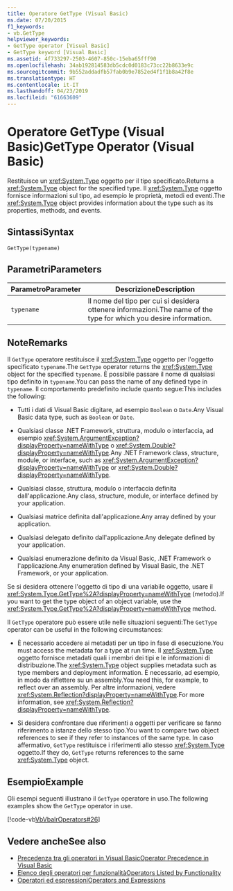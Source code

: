 ```yaml
---
title: Operatore GetType (Visual Basic)
ms.date: 07/20/2015
f1_keywords:
- vb.GetType
helpviewer_keywords:
- GetType operator [Visual Basic]
- GetType keyword [Visual Basic]
ms.assetid: 4f733297-2503-4607-850c-15eba65fff90
ms.openlocfilehash: 34ab192814583db5cdc0d0183c73cc22b8633e9c
ms.sourcegitcommit: 9b552addadfb57fab0b9e7852ed4f1f1b8a42f8e
ms.translationtype: HT
ms.contentlocale: it-IT
ms.lasthandoff: 04/23/2019
ms.locfileid: "61663609"
---
```

# <a name="gettype-operator-visual-basic"></a><span data-ttu-id="e2a52-102">Operatore GetType (Visual Basic)</span><span class="sxs-lookup"><span data-stu-id="e2a52-102">GetType Operator (Visual Basic)</span></span>
<span data-ttu-id="e2a52-103">Restituisce un <xref:System.Type> oggetto per il tipo specificato.</span><span class="sxs-lookup"><span data-stu-id="e2a52-103">Returns a <xref:System.Type> object for the specified type.</span></span> <span data-ttu-id="e2a52-104">Il <xref:System.Type> oggetto fornisce informazioni sul tipo, ad esempio le proprietà, metodi ed eventi.</span><span class="sxs-lookup"><span data-stu-id="e2a52-104">The <xref:System.Type> object provides information about the type such as its properties, methods, and events.</span></span>  
  
## <a name="syntax"></a><span data-ttu-id="e2a52-105">Sintassi</span><span class="sxs-lookup"><span data-stu-id="e2a52-105">Syntax</span></span>  
  
```  
GetType(typename)  
```  
  
## <a name="parameters"></a><span data-ttu-id="e2a52-106">Parametri</span><span class="sxs-lookup"><span data-stu-id="e2a52-106">Parameters</span></span>  
  
|<span data-ttu-id="e2a52-107">Parametro</span><span class="sxs-lookup"><span data-stu-id="e2a52-107">Parameter</span></span>|<span data-ttu-id="e2a52-108">Descrizione</span><span class="sxs-lookup"><span data-stu-id="e2a52-108">Description</span></span>|  
|---|---|  
|`typename`|<span data-ttu-id="e2a52-109">Il nome del tipo per cui si desidera ottenere informazioni.</span><span class="sxs-lookup"><span data-stu-id="e2a52-109">The name of the type for which you desire information.</span></span>|  
  
## <a name="remarks"></a><span data-ttu-id="e2a52-110">Note</span><span class="sxs-lookup"><span data-stu-id="e2a52-110">Remarks</span></span>  
 <span data-ttu-id="e2a52-111">Il `GetType` operatore restituisce il <xref:System.Type> oggetto per l'oggetto specificato `typename`.</span><span class="sxs-lookup"><span data-stu-id="e2a52-111">The `GetType` operator returns the <xref:System.Type> object for the specified `typename`.</span></span> <span data-ttu-id="e2a52-112">È possibile passare il nome di qualsiasi tipo definito in `typename`.</span><span class="sxs-lookup"><span data-stu-id="e2a52-112">You can pass the name of any defined type in `typename`.</span></span> <span data-ttu-id="e2a52-113">Il comportamento predefinito include quanto segue:</span><span class="sxs-lookup"><span data-stu-id="e2a52-113">This includes the following:</span></span>  
  
- <span data-ttu-id="e2a52-114">Tutti i dati di Visual Basic digitare, ad esempio `Boolean` o `Date`.</span><span class="sxs-lookup"><span data-stu-id="e2a52-114">Any Visual Basic data type, such as `Boolean` or `Date`.</span></span>  
  
- <span data-ttu-id="e2a52-115">Qualsiasi classe .NET Framework, struttura, modulo o interfaccia, ad esempio <xref:System.ArgumentException?displayProperty=nameWithType> o <xref:System.Double?displayProperty=nameWithType>.</span><span class="sxs-lookup"><span data-stu-id="e2a52-115">Any .NET Framework class, structure, module, or interface, such as <xref:System.ArgumentException?displayProperty=nameWithType> or <xref:System.Double?displayProperty=nameWithType>.</span></span>  
  
- <span data-ttu-id="e2a52-116">Qualsiasi classe, struttura, modulo o interfaccia definita dall'applicazione.</span><span class="sxs-lookup"><span data-stu-id="e2a52-116">Any class, structure, module, or interface defined by your application.</span></span>  
  
- <span data-ttu-id="e2a52-117">Qualsiasi matrice definita dall'applicazione.</span><span class="sxs-lookup"><span data-stu-id="e2a52-117">Any array defined by your application.</span></span>  
  
- <span data-ttu-id="e2a52-118">Qualsiasi delegato definito dall'applicazione.</span><span class="sxs-lookup"><span data-stu-id="e2a52-118">Any delegate defined by your application.</span></span>  
  
- <span data-ttu-id="e2a52-119">Qualsiasi enumerazione definito da Visual Basic, .NET Framework o l'applicazione.</span><span class="sxs-lookup"><span data-stu-id="e2a52-119">Any enumeration defined by Visual Basic, the .NET Framework, or your application.</span></span>  
  
 <span data-ttu-id="e2a52-120">Se si desidera ottenere l'oggetto di tipo di una variabile oggetto, usare il <xref:System.Type.GetType%2A?displayProperty=nameWithType> (metodo).</span><span class="sxs-lookup"><span data-stu-id="e2a52-120">If you want to get the type object of an object variable, use the <xref:System.Type.GetType%2A?displayProperty=nameWithType> method.</span></span>  
  
 <span data-ttu-id="e2a52-121">Il `GetType` operatore può essere utile nelle situazioni seguenti:</span><span class="sxs-lookup"><span data-stu-id="e2a52-121">The `GetType` operator can be useful in the following circumstances:</span></span>  
  
- <span data-ttu-id="e2a52-122">È necessario accedere ai metadati per un tipo in fase di esecuzione.</span><span class="sxs-lookup"><span data-stu-id="e2a52-122">You must access the metadata for a type at run time.</span></span> <span data-ttu-id="e2a52-123">Il <xref:System.Type> oggetto fornisce metadati quali i membri dei tipi e le informazioni di distribuzione.</span><span class="sxs-lookup"><span data-stu-id="e2a52-123">The <xref:System.Type> object supplies metadata such as type members and deployment information.</span></span> <span data-ttu-id="e2a52-124">È necessario, ad esempio, in modo da riflettere su un assembly.</span><span class="sxs-lookup"><span data-stu-id="e2a52-124">You need this, for example, to reflect over an assembly.</span></span> <span data-ttu-id="e2a52-125">Per altre informazioni, vedere <xref:System.Reflection?displayProperty=nameWithType>.</span><span class="sxs-lookup"><span data-stu-id="e2a52-125">For more information, see <xref:System.Reflection?displayProperty=nameWithType>.</span></span>  
  
- <span data-ttu-id="e2a52-126">Si desidera confrontare due riferimenti a oggetti per verificare se fanno riferimento a istanze dello stesso tipo.</span><span class="sxs-lookup"><span data-stu-id="e2a52-126">You want to compare two object references to see if they refer to instances of the same type.</span></span> <span data-ttu-id="e2a52-127">In caso affermativo, `GetType` restituisce i riferimenti allo stesso <xref:System.Type> oggetto.</span><span class="sxs-lookup"><span data-stu-id="e2a52-127">If they do, `GetType` returns references to the same <xref:System.Type> object.</span></span>  
  
## <a name="example"></a><span data-ttu-id="e2a52-128">Esempio</span><span class="sxs-lookup"><span data-stu-id="e2a52-128">Example</span></span>  
 <span data-ttu-id="e2a52-129">Gli esempi seguenti illustrano il `GetType` operatore in uso.</span><span class="sxs-lookup"><span data-stu-id="e2a52-129">The following examples show the `GetType` operator in use.</span></span>  
  
 [!code-vb[VbVbalrOperators#26](~/samples/snippets/visualbasic/VS_Snippets_VBCSharp/VbVbalrOperators/VB/Class1.vb#26)]  
  
## <a name="see-also"></a><span data-ttu-id="e2a52-130">Vedere anche</span><span class="sxs-lookup"><span data-stu-id="e2a52-130">See also</span></span>

- [<span data-ttu-id="e2a52-131">Precedenza tra gli operatori in Visual Basic</span><span class="sxs-lookup"><span data-stu-id="e2a52-131">Operator Precedence in Visual Basic</span></span>](../../../visual-basic/language-reference/operators/operator-precedence.md)
- [<span data-ttu-id="e2a52-132">Elenco degli operatori per funzionalità</span><span class="sxs-lookup"><span data-stu-id="e2a52-132">Operators Listed by Functionality</span></span>](../../../visual-basic/language-reference/operators/operators-listed-by-functionality.md)
- [<span data-ttu-id="e2a52-133">Operatori ed espressioni</span><span class="sxs-lookup"><span data-stu-id="e2a52-133">Operators and Expressions</span></span>](../../../visual-basic/programming-guide/language-features/operators-and-expressions/index.md)
